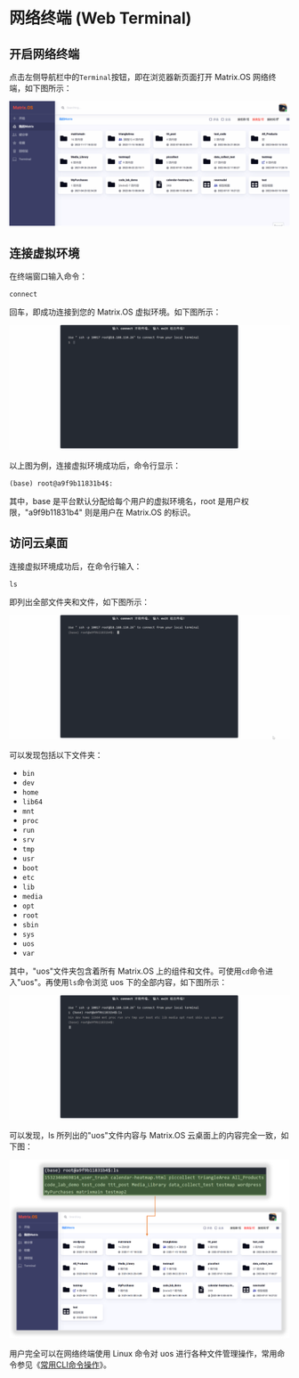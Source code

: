 
# 网络终端 (Web Terminal)

## 开启网络终端

点击左侧导航栏中的`Terminal`按钮，即在浏览器新页面打开 Matrix.OS 网络终端，如下图所示：

![Matrix.OS](../../../../../media/os/tools/terminal/openwebterminal.gif "打开Web Terminal")

## 连接虚拟环境

在终端窗口输入命令：

```
connect
```

回车，即成功连接到您的 Matrix.OS 虚拟环境。如下图所示：

![Matrix.OS](../../../../../media/os/tools/terminal/connectenv.gif "连接虚拟环境")

以上图为例，连接虚拟环境成功后，命令行显示：

```
(base) root@a9f9b11831b4$:
```

其中，base 是平台默认分配给每个用户的虚拟环境名，root 是用户权限，"a9f9b11831b4" 则是用户在 Matrix.OS 的标识。

## 访问云桌面

连接虚拟环境成功后，在命令行输入：

```
ls
```
即列出全部文件夹和文件，如下图所示：

![Matrix.OS](../../../../../media/os/tools/terminal/webls.gif "列出文件和文件夹")

可以发现包括以下文件夹：

* `bin`
* `dev`
* `home`
* `lib64`
* `mnt`
* `proc`
* `run`
* `srv`
* `tmp`
* `usr`
* `boot`
* `etc`
* `lib`
* `media`
* `opt`
* `root`
* `sbin`
* `sys`
* `uos`
* `var`

其中，"uos"文件夹包含着所有 Matrix.OS 上的组件和文件。可使用`cd`命令进入"uos"。再使用`ls`命令浏览 uos 下的全部内容，如下图所示：

![Matrix.OS](../../../../../media/os/tools/terminal/webcduos.gif "进入uos并展示内容")

可以发现，ls 所列出的"uos"文件内容与 Matrix.OS 云桌面上的内容完全一致，如下图：

![Matrix.OS](../../../../../media/os/tools/terminal/webcduos.png "uos与Matrix.OS内容对应")

用户完全可以在网络终端使用 Linux 命令对 uos 进行各种文件管理操作，常用命令参见《[常用CLI命令操作](zh-cn/userguide/os/tools/terminals/command.md)》。